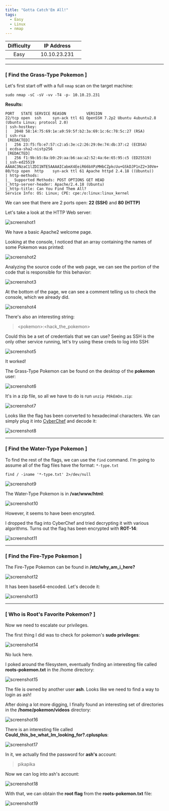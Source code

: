 ```yaml
---
title: "Gotta Catch'Em All!"
tags:
  - Easy
  - Linux
  - nmap
---
```


| Difficulty |  |  IP Address   |  |
| :--------: |--| :-----------: |--|
|    Easy    |  | 10.10.23.231  |  |

---

### [ Find the Grass-Type Pokemon  ]

Let's first start off with a full `nmap` scan on the target machine:

```
sudo nmap -sC -sV -vv -T4 -p- 10.10.23.231 
```

**Results:**

```
PORT   STATE SERVICE REASON         VERSION
22/tcp open  ssh     syn-ack ttl 61 OpenSSH 7.2p2 Ubuntu 4ubuntu2.8 (Ubuntu Linux; protocol 2.0)
| ssh-hostkey: 
|   2048 58:14:75:69:1e:a9:59:5f:b2:3a:69:1c:6c:78:5c:27 (RSA)
| ssh-rsa 
 [REDACTED]
|   256 23:f5:fb:e7:57:c2:a5:3e:c2:26:29:0e:74:db:37:c2 (ECDSA)
| ecdsa-sha2-nistp256  
 [REDACTED]
|   256 f1:9b:b5:8a:b9:29:aa:b6:aa:a2:52:4a:6e:65:95:c5 (ED25519)
|_ssh-ed25519 AAAAC3NzaC1lZDI1NTE5AAAAICabmX4EeiR66bXPzMHbCZpkcUu+GSkDJP1nZ2+30Vm+
80/tcp open  http    syn-ack ttl 61 Apache httpd 2.4.18 ((Ubuntu))
| http-methods: 
|_  Supported Methods: POST OPTIONS GET HEAD
|_http-server-header: Apache/2.4.18 (Ubuntu)
|_http-title: Can You Find Them All?
Service Info: OS: Linux; CPE: cpe:/o:linux:linux_kernel
```

We can see that there are 2 ports open: **22 (SSH)** and **80 (HTTP)** 

Let's take a look at the HTTP Web server:

![screenshot1](../assets/images/gotta_catch_em_all/screenshot1.png)

We have a basic Apache2 welcome page. 

Looking at the console, I noticed that an array containing the names of some Pokemon was printed:

![screenshot2](../assets/images/gotta_catch_em_all/screenshot2.png)

Analyzing the source code of the web page, we can see the portion of the code that is responsible for this behavior:

![screenshot3](../assets/images/gotta_catch_em_all/screenshot3.png)

At the bottom of the page, we can see a comment telling us to check the console, which we already did.

![screenshot4](../assets/images/gotta_catch_em_all/screenshot4.png)

There's also an interesting string:

> \<pokemon>:\<hack_the_pokemon> 

Could this be a set of credentials that we can use? Seeing as SSH is the only other service running, let's try using these creds to log into SSH:

![screenshot5](../assets/images/gotta_catch_em_all/screenshot5.png)

It worked!

The Grass-Type Pokemon can be found on the desktop of the **pokemon** user: 

![screenshot6](../assets/images/gotta_catch_em_all/screenshot6.png)

It's in a zip file, so all we have to do is run `unzip P0kEmOn.zip`:

![screenshot7](../assets/images/gotta_catch_em_all/screenshot7.png)

Looks like the flag has been converted to hexadecimal characters. We can simply plug it into [CyberChef](https://gchq.github.io/CyberChef/) and decode it:

![screenshot8](../assets/images/gotta_catch_em_all/screenshot8.png)

---

### [ Find the Water-Type Pokemon ]

To find the rest of the flags, we can use the `find` command. I'm going to assume all of the flag files have the format: `*-type.txt`

```
find / -iname '*-type.txt' 2>/dev/null
```

![screenshot9](../assets/images/gotta_catch_em_all/screenshot9.png)

The Water-Type Pokemon is in **/var/www/html**:

![screenshot10](../assets/images/gotta_catch_em_all/screenshot10.png)

However, it seems to have been encrypted.

I dropped the flag into CyberChef and tried decrypting it with various algorithms. Turns out the flag has been encrypted with **ROT-14**:

![screenshot11](../assets/images/gotta_catch_em_all/screenshot11.png)

---

### [ Find the Fire-Type Pokemon ]

The Fire-Type Pokemon can be found in **/etc/why_am_i_here?**

![screenshot12](../assets/images/gotta_catch_em_all/screenshot12.png)

It has been base64-encoded. Let's decode it:

![screenshot13](../assets/images/gotta_catch_em_all/screenshot13.png)

---

### [ Who is Root's Favorite Pokemon? ]

Now we need to escalate our privileges.

The first thing I did was to check for pokemon's **sudo privileges**:

![screenshot14](../assets/images/gotta_catch_em_all/screenshot14.png)

No luck here.

I poked around the filesystem, eventually finding an interesting file called **roots-pokemon.txt** in the /home directory:

![screenshot15](../assets/images/gotta_catch_em_all/screenshot15.png)

The file is owned by another user **ash**. Looks like we need to find a way to login as ash!

After doing a lot more digging, I finally found an interesting set of directories in the **/home/pokemon/videos** directory:

![screenshot16](../assets/images/gotta_catch_em_all/screenshot16.png)

There is an interesting file called **Could_this_be_what_Im_looking_for?.cplusplus**:

![screenshot17](../assets/images/gotta_catch_em_all/screenshot17.png)

In it, we actually find the password for **ash's** account:

> pikapika

Now we can log into ash's account:

![screenshot18](../assets/images/gotta_catch_em_all/screenshot18.png)

With that, we can obtain the **root flag** from the **roots-pokemon.txt** file:

![screenshot19](../assets/images/gotta_catch_em_all/screenshot19.png)
